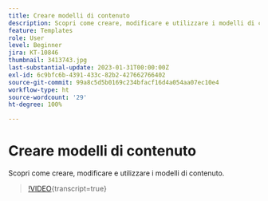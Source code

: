 ```yaml
---
title: Creare modelli di contenuto
description: Scopri come creare, modificare e utilizzare i modelli di contenuto in Adobe Journey Optimizer (AJO).
feature: Templates
role: User
level: Beginner
jira: KT-10846
thumbnail: 3413743.jpg
last-substantial-update: 2023-01-31T00:00:00Z
exl-id: 6c9bfc6b-4391-433c-82b2-427662766402
source-git-commit: 99a8c5d5b0169c234bfacf16d4a054aa07ec10e4
workflow-type: ht
source-wordcount: '29'
ht-degree: 100%

---
```


# Creare modelli di contenuto

Scopri come creare, modificare e utilizzare i modelli di contenuto.

>[!VIDEO](https://video.tv.adobe.com/v/3413743?quality=12&learn=on){transcript=true}
